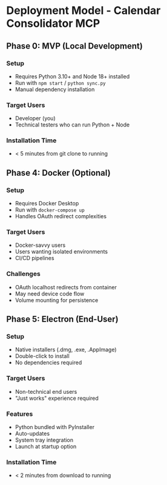 # Deployment Model - Calendar Consolidator MCP

## Phase 0: MVP (Local Development)

### Setup
- Requires Python 3.10+ and Node 18+ installed
- Run with `npm start` / `python sync.py`
- Manual dependency installation

### Target Users
- Developer (you)
- Technical testers who can run Python + Node

### Installation Time
- < 5 minutes from git clone to running

## Phase 4: Docker (Optional)

### Setup
- Requires Docker Desktop
- Run with `docker-compose up`
- Handles OAuth redirect complexities

### Target Users
- Docker-savvy users
- Users wanting isolated environments
- CI/CD pipelines

### Challenges
- OAuth localhost redirects from container
- May need device code flow
- Volume mounting for persistence

## Phase 5: Electron (End-User)

### Setup
- Native installers (.dmg, .exe, .AppImage)
- Double-click to install
- No dependencies required

### Target Users
- Non-technical end users
- "Just works" experience required

### Features
- Python bundled with PyInstaller
- Auto-updates
- System tray integration
- Launch at startup option

### Installation Time
- < 2 minutes from download to running

